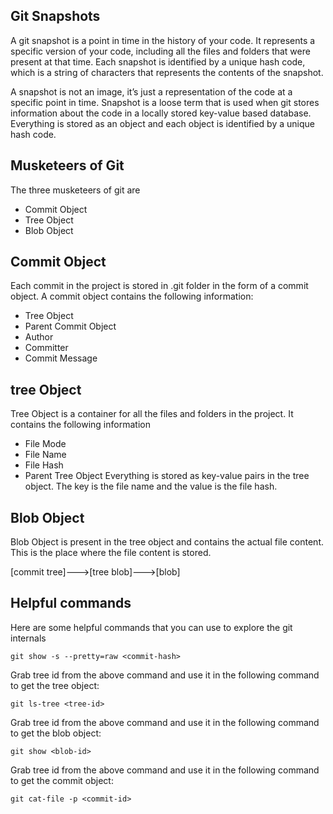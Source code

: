 ## Git Snapshots
A git snapshot is a point in time in the history of your code. It represents a specific version of your code, including all the files and folders that were present at that time. Each snapshot is identified by a unique hash code, which is a string of characters that represents the contents of the snapshot.

A snapshot is not an image, it’s just a representation of the code at a specific point in time. Snapshot is a loose term that is used when git stores information about the code in a locally stored key-value based database. Everything is stored as an object and each object is identified by a unique hash code.

## Musketeers of Git
The three musketeers of git are

- Commit Object
- Tree Object
- Blob Object

## Commit Object
Each commit in the project is stored in .git folder in the form of a commit object. A commit object contains the following information:

- Tree Object
- Parent Commit Object
- Author
- Committer
- Commit Message

## tree Object
Tree Object is a container for all the files and folders in the project. It contains the following information

- File Mode
- File Name
- File Hash
- Parent Tree Object
Everything is stored as key-value pairs in the tree object. The key is the file name and the value is the file hash.

## Blob Object
Blob Object is present in the tree object and contains the actual file content. This is the place where the file content is stored.

[commit tree]--->[tree blob]--->[blob]

## Helpful commands
Here are some helpful commands that you can use to explore the git internals

`git show -s --pretty=raw <commit-hash>`

Grab tree id from the above command and use it in the following command to get the tree object:

`git ls-tree <tree-id>`

Grab tree id from the above command and use it in the following command to get the blob object:

`git show <blob-id>`

Grab tree id from the above command and use it in the following command to get the commit object:

`git cat-file -p <commit-id>`